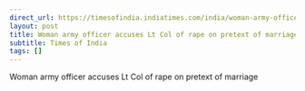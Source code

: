 ```yaml
---
direct_url: https://timesofindia.indiatimes.com/india/woman-army-officer-accuses-lt-col-of-rape-on-pretext-of-marriage/articleshow/105943559.cms
layout: post
title: Woman army officer accuses Lt Col of rape on pretext of marriage
subtitle: Times of India
tags: []
---
```


Woman army officer accuses Lt Col of rape on pretext of marriage
